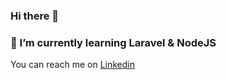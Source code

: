 ### Hi there 👋
### 🌱 I’m currently learning Laravel & NodeJS
You can reach me on 
[Linkedin](https://www.linkedin.com/in/%C3%BCmit-ulusoy/)
